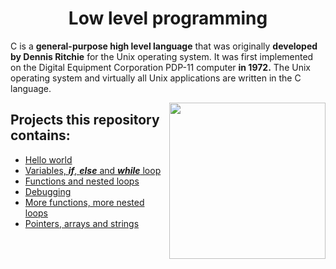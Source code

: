 <h1 align="center">Low level programming</h1>

C is a **general-purpose high level language** that was originally **developed by Dennis Ritchie** for the Unix operating system. It was first implemented on the Digital Equipment Corporation PDP-11 computer **in 1972.** The Unix operating system and virtually all Unix applications are written in the C language.

<img align="right" width="250" height="250" src="https://logodix.com/logo/1138096.png">

## Projects this repository contains:

* [Hello world](https://github.com/Donaldoo/holbertonschool-low_level_programming/tree/main/hello_world)
* [Variables, ***if***, ***else*** and ***while*** loop](https://github.com/Donaldoo/holbertonschool-low_level_programming/tree/main/variables_if_else_while)
* [Functions and nested loops](https://github.com/Donaldoo/holbertonschool-low_level_programming/tree/main/functions_nested_loops)
* [Debugging](https://github.com/Donaldoo/holbertonschool-low_level_programming/tree/main/debugging)
* [More functions, more nested loops](https://github.com/Donaldoo/holbertonschool-low_level_programming/tree/main/more_functions_nested_loops)
* [Pointers, arrays and strings](https://github.com/Donaldoo/holbertonschool-low_level_programming/tree/main/pointers_arrays_strings)
